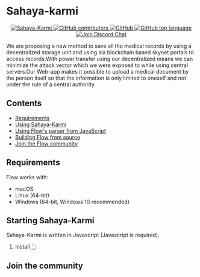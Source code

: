 # Sahaya-karmi

<p align="center">
  <a href="https://github.com/3scava1i3r/Sahaya-karmi/edit/master">
    <img src="https://circleci.com/gh/facebook/flow/tree/master.svg?style=shield" alt="Sahaya-Karmi" />
  </a>
  <a href="https://github.com/facebook/flow/graphs/contributors">
   <img alt="GitHub contributors" src="https://img.shields.io/github/contributors/3scava1i3r/Sahaya-karmi">
  </a>
<a href="">
    <img alt="GitHub" src="https://img.shields.io/badge/PRs-welcome-brightgreen.svg">
</a>
<a href="">
  <img alt="GitHub top language" src="https://img.shields.io/github/languages/top/3scava1i3r/Sahaya-karmi">
<a/>
<a href="">
   <img alt="Join Discord Chat" src="https://img.shields.io/discord/539606376339734558.svg?label=discord&logo=discord&logoColor=white">
<a/>  
</p>



We are proposing a new method to save all the medical records by using a decentralized storage unit and using sia blockchain based skynet portals to access records.With power transfer using our decentralized means we can minimize the attack vector which we were exposed to while using central servers.Our Web-app makes it possible to upload a medical document by the person itself  so that the information is only limited to oneself and not under the rule of a central authority.

## Contents

- [Requirements](#requirements)
- [Using Sahaya-Karmi](#using-flow)
- [Using Flow's parser from JavaScript](#using-flows-parser-from-javascript)
- [Building Flow from source](#building-flow-from-source)
- [Join the Flow community](#join-the-flow-community)



## Requirements

Flow works with:

* macOS
* Linux (64-bit)
* Windows (64-bit, Windows 10 recommended)



## Starting Sahaya-Karmi

Sahaya-Karmi is written in Javascript (Javascript is required).

1. Install [``]():

  






## Join the community

